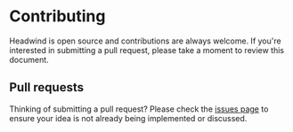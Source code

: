 # Contributing

Headwind is open source and contributions are always welcome. If you're interested in submitting a pull request, please take a moment to review this document.

## Pull requests

Thinking of submitting a pull request? Please check the [issues page](https://github.com/heybourn/headwind/issues) to ensure your idea is not already being implemented or discussed.

